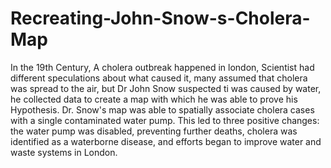 # Recreating-John-Snow-s-Cholera-Map
In the 19th Century, A cholera outbreak happened in london, Scientist had different speculations about what caused it, many assumed that cholera was spread to the air, but Dr John Snow suspected ti was caused by water, he collected data to create a map with which he was able to prove his Hypothesis.
Dr. Snow's map was able to spatially associate cholera cases with a single contaminated water pump. This led to three positive changes: the water pump was disabled, preventing further deaths, cholera was identified as a waterborne disease, and efforts began to improve water and waste systems in London.

